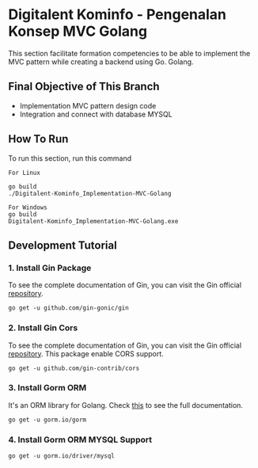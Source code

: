 # Digitalent Kominfo - Pengenalan Konsep MVC Golang
This section facilitate formation competencies to be able to implement the MVC pattern while creating a backend using Go.
Golang.

## Final Objective of This Branch 
* Implementation MVC pattern design code
* Integration and connect with database MYSQL
## How To Run
To run this section, run this command 
```
For Linux

go build
./Digitalent-Kominfo_Implementation-MVC-Golang

For Windows
go build
Digitalent-Kominfo_Implementation-MVC-Golang.exe
```

## Development Tutorial
### 1. Install Gin Package
To see the complete documentation of Gin, you can visit the Gin official [repository][gin-repository].
```
go get -u github.com/gin-gonic/gin
```
### 2. Install Gin Cors
To see the complete documentation of Gin, you can visit the Gin official [repository][gin-repository]. This package enable CORS support.
```
go get -u github.com/gin-contrib/cors
```
### 3. Install Gorm ORM
It's an ORM library for Golang. Check [this][gorm_io] to see the full documentation.
```
go get -u gorm.io/gorm
```
### 4. Install Gorm ORM MYSQL Support
```
go get -u gorm.io/driver/mysql
```
[gin-repository]: <https://github.com/gin-gonic/gin>
[gin_cors-repository]: <https://github.com/gin-contrib/cors>
[gorm_io]: <https://gorm.io/>
